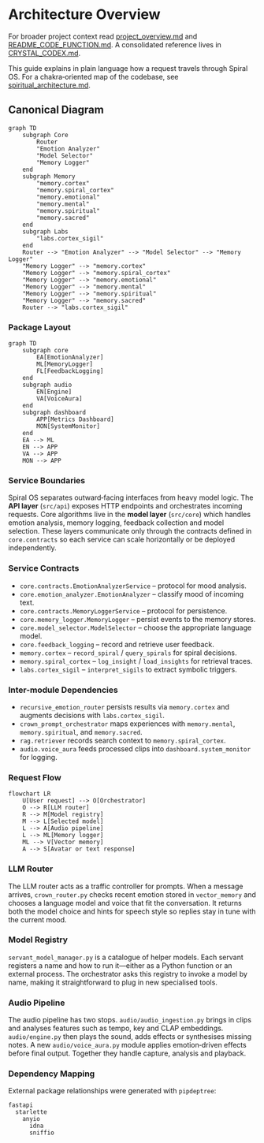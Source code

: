# Architecture Overview

For broader project context read [project_overview.md](project_overview.md)
and [README_CODE_FUNCTION.md](../README_CODE_FUNCTION.md). A consolidated
reference lives in [CRYSTAL_CODEX.md](CRYSTAL_CODEX.md).

This guide explains in plain language how a request travels through Spiral OS. For a chakra‑oriented map of the codebase, see [spiritual_architecture.md](spiritual_architecture.md).

## Canonical Diagram

```mermaid
graph TD
    subgraph Core
        Router
        "Emotion Analyzer"
        "Model Selector"
        "Memory Logger"
    end
    subgraph Memory
        "memory.cortex"
        "memory.spiral_cortex"
        "memory.emotional"
        "memory.mental"
        "memory.spiritual"
        "memory.sacred"
    end
    subgraph Labs
        "labs.cortex_sigil"
    end
    Router --> "Emotion Analyzer" --> "Model Selector" --> "Memory Logger"
    "Memory Logger" --> "memory.cortex"
    "Memory Logger" --> "memory.spiral_cortex"
    "Memory Logger" --> "memory.emotional"
    "Memory Logger" --> "memory.mental"
    "Memory Logger" --> "memory.spiritual"
    "Memory Logger" --> "memory.sacred"
    Router --> "labs.cortex_sigil"
```

### Package Layout

```mermaid
graph TD
    subgraph core
        EA[EmotionAnalyzer]
        ML[MemoryLogger]
        FL[FeedbackLogging]
    end
    subgraph audio
        EN[Engine]
        VA[VoiceAura]
    end
    subgraph dashboard
        APP[Metrics Dashboard]
        MON[SystemMonitor]
    end
    EA --> ML
    EN --> APP
    VA --> APP
    MON --> APP
```

### Service Boundaries

Spiral OS separates outward‑facing interfaces from heavy model logic. The
**API layer** (``src/api``) exposes HTTP endpoints and orchestrates incoming
requests. Core algorithms live in the **model layer** (``src/core``) which
handles emotion analysis, memory logging, feedback collection and model
selection. These layers communicate only through the contracts defined in
``core.contracts`` so each service can scale horizontally or be deployed
independently.

### Service Contracts

- `core.contracts.EmotionAnalyzerService` – protocol for mood analysis.
- `core.emotion_analyzer.EmotionAnalyzer` – classify mood of incoming text.
- `core.contracts.MemoryLoggerService` – protocol for persistence.
- `core.memory_logger.MemoryLogger` – persist events to the memory stores.
- `core.model_selector.ModelSelector` – choose the appropriate language model.
- `core.feedback_logging` – record and retrieve user feedback.
- `memory.cortex` – `record_spiral` / `query_spirals` for spiral decisions.
- `memory.spiral_cortex` – `log_insight` / `load_insights` for retrieval traces.
- `labs.cortex_sigil` – `interpret_sigils` to extract symbolic triggers.

### Inter-module Dependencies

- `recursive_emotion_router` persists results via `memory.cortex` and augments decisions with `labs.cortex_sigil`.
- `crown_prompt_orchestrator` maps experiences with `memory.mental`, `memory.spiritual`, and `memory.sacred`.
- `rag.retriever` records search context to `memory.spiral_cortex`.
- `audio.voice_aura` feeds processed clips into `dashboard.system_monitor` for logging.

### Request Flow

```mermaid
flowchart LR
    U[User request] --> O[Orchestrator]
    O --> R[LLM router]
    R --> M[Model registry]
    M --> L[Selected model]
    L --> A[Audio pipeline]
    L --> ML[Memory logger]
    ML --> V[Vector memory]
    A --> S[Avatar or text response]
```

### LLM Router
The LLM router acts as a traffic controller for prompts. When a message arrives, `crown_router.py` checks recent emotion stored in `vector_memory` and chooses a language model and voice that fit the conversation. It returns both the model choice and hints for speech style so replies stay in tune with the current mood.

### Model Registry
`servant_model_manager.py` is a catalogue of helper models. Each servant registers a name and how to run it—either as a Python function or an external process. The orchestrator asks this registry to invoke a model by name, making it straightforward to plug in new specialised tools.

### Audio Pipeline
The audio pipeline has two stops. `audio/audio_ingestion.py` brings in clips and analyses features such as tempo, key and CLAP embeddings. `audio/engine.py` then plays the sound, adds effects or synthesises missing notes. A new `audio/voice_aura.py` module applies emotion‑driven effects before final output. Together they handle capture, analysis and playback.

### Dependency Mapping

External package relationships were generated with `pipdeptree`:

```
fastapi
  starlette
    anyio
      idna
      sniffio
```

